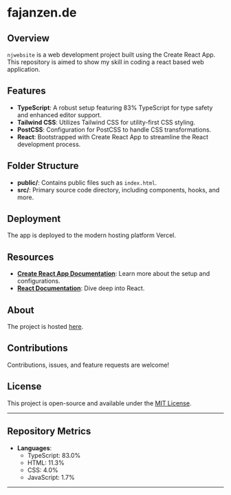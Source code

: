 # fajanzen.de

## Overview
`njwebsite` is a web development project built using the Create React App. This repository is aimed to show my skill in coding a react based web application.

## Features
- **TypeScript**: A robust setup featuring 83% TypeScript for type safety and enhanced editor support.
- **Tailwind CSS**: Utilizes Tailwind CSS for utility-first CSS styling.
- **PostCSS**: Configuration for PostCSS to handle CSS transformations.
- **React**: Bootstrapped with Create React App to streamline the React development process.

## Folder Structure
- **public/**: Contains public files such as `index.html`.
- **src/**: Primary source code directory, including components, hooks, and more.

## Deployment
The app is deployed to the modern hosting platform Vercel.

## Resources
- **[Create React App Documentation](https://create-react-app.dev/docs/getting-started/)**: Learn more about the setup and configurations.
- **[React Documentation](https://reactjs.org/docs/getting-started.html)**: Dive deep into React.

## About
The project is hosted [here](https://www.fajanzen.de).

## Contributions
Contributions, issues, and feature requests are welcome!

## License
This project is open-source and available under the [MIT License](LICENSE).

---

## Repository Metrics
- **Languages**: 
  - TypeScript: 83.0%
  - HTML: 11.3%
  - CSS: 4.0%
  - JavaScript: 1.7%
---
